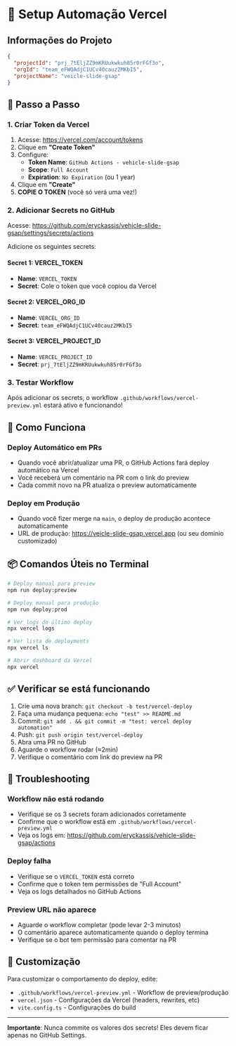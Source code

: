 # 🚀 Setup Automação Vercel

## Informações do Projeto

```json
{
  "projectId": "prj_7tEljZZ9mKRUukwkuh85r0rFGf3o",
  "orgId": "team_eFWQAdjC1UCv40cauz2MKbI5",
  "projectName": "veicle-slide-gsap"
}
```

## 📝 Passo a Passo

### 1. Criar Token da Vercel

1. Acesse: https://vercel.com/account/tokens
2. Clique em **"Create Token"**
3. Configure:
   - **Token Name**: `GitHub Actions - vehicle-slide-gsap`
   - **Scope**: `Full Account`
   - **Expiration**: `No Expiration` (ou 1 year)
4. Clique em **"Create"**
5. **COPIE O TOKEN** (você só verá uma vez!)

### 2. Adicionar Secrets no GitHub

Acesse: https://github.com/eryckassis/vehicle-slide-gsap/settings/secrets/actions

Adicione os seguintes secrets:

#### Secret 1: VERCEL_TOKEN

- **Name**: `VERCEL_TOKEN`
- **Secret**: Cole o token que você copiou da Vercel

#### Secret 2: VERCEL_ORG_ID

- **Name**: `VERCEL_ORG_ID`
- **Secret**: `team_eFWQAdjC1UCv40cauz2MKbI5`

#### Secret 3: VERCEL_PROJECT_ID

- **Name**: `VERCEL_PROJECT_ID`
- **Secret**: `prj_7tEljZZ9mKRUukwkuh85r0rFGf3o`

### 3. Testar Workflow

Após adicionar os secrets, o workflow `.github/workflows/vercel-preview.yml` estará ativo e funcionando!

## 🎯 Como Funciona

### Deploy Automático em PRs

- Quando você abrir/atualizar uma PR, o GitHub Actions fará deploy automático na Vercel
- Você receberá um comentário na PR com o link do preview
- Cada commit novo na PR atualiza o preview automaticamente

### Deploy em Produção

- Quando você fizer merge na `main`, o deploy de produção acontece automaticamente
- URL de produção: https://veicle-slide-gsap.vercel.app (ou seu domínio customizado)

## 📦 Comandos Úteis no Terminal

```bash
# Deploy manual para preview
npm run deploy:preview

# Deploy manual para produção
npm run deploy:prod

# Ver logs do último deploy
npx vercel logs

# Ver lista de deployments
npx vercel ls

# Abrir dashboard da Vercel
npx vercel
```

## ✅ Verificar se está funcionando

1. Crie uma nova branch: `git checkout -b test/vercel-deploy`
2. Faça uma mudança pequena: `echo "test" >> README.md`
3. Commit: `git add . && git commit -m "test: vercel deploy automation"`
4. Push: `git push origin test/vercel-deploy`
5. Abra uma PR no GitHub
6. Aguarde o workflow rodar (≈2min)
7. Verifique o comentário com link do preview na PR

## 🔧 Troubleshooting

### Workflow não está rodando

- Verifique se os 3 secrets foram adicionados corretamente
- Confirme que o workflow está em `.github/workflows/vercel-preview.yml`
- Veja os logs em: https://github.com/eryckassis/vehicle-slide-gsap/actions

### Deploy falha

- Verifique se o `VERCEL_TOKEN` está correto
- Confirme que o token tem permissões de "Full Account"
- Veja os logs detalhados no GitHub Actions

### Preview URL não aparece

- Aguarde o workflow completar (pode levar 2-3 minutos)
- O comentário aparece automaticamente quando o deploy termina
- Verifique se o bot tem permissão para comentar na PR

## 🎨 Customização

Para customizar o comportamento do deploy, edite:

- `.github/workflows/vercel-preview.yml` - Workflow de preview/produção
- `vercel.json` - Configurações da Vercel (headers, rewrites, etc)
- `vite.config.ts` - Configurações do build

---

**Importante**: Nunca commite os valores dos secrets! Eles devem ficar apenas no GitHub Settings.
